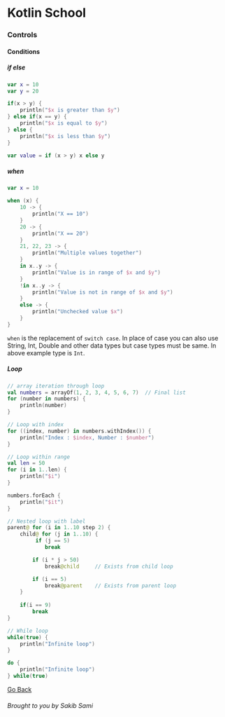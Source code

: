 # Kotlin School

### Controls

#### Conditions
##### if else
```kotlin
var x = 10
var y = 20

if(x > y) {
    println("$x is greater than $y")
} else if(x == y) {
    println("$x is equal to $y")
} else {
    println("$x is less than $y")
}

var value = if (x > y) x else y
```

##### when
```kotlin
var x = 10

when (x) {
    10 -> {
        println("X == 10")
    }
    20 -> {
        println("X == 20")
    }
    21, 22, 23 -> {
        println("Multiple values together")
    }
    in x..y -> {
        println("Value is in range of $x and $y")
    }
    !in x..y -> {
        println("Value is not in range of $x and $y")
    }
    else -> {
        println("Unchecked value $x")
    }
}
```
`when` is the replacement of `switch case`. In place of case you can also use String, Int, Double and other data types but case types must be same. In above example type is `Int`.

##### Loop
```kotlin
// array iteration through loop
val numbers = arrayOf(1, 2, 3, 4, 5, 6, 7)  // Final list
for (number in numbers) {
    println(number)
}

// Loop with index
for ((index, number) in numbers.withIndex()) {
    println("Index : $index, Number : $number")
}

// Loop within range
val len = 50
for (i in 1..len) {
    println("$i")
}

numbers.forEach {
    println("$it")
}

// Nested loop with label
parent@ for (i in 1..10 step 2) {
    child@ for (j in 1..10) {
         if (j == 5)
            break

        if (i * j > 50)
            break@child     // Exists from child loop

        if (i == 5)
            break@parent    // Exists from parent loop
    }
    
    if(i == 9)
        break
}

// While loop
while(true) {
    println("Infinite loop")
}

do {
    println("Infinite loop")
} while(true)
```

[Go Back](https://github.com/s4kibs4mi/KotlinSchool/blob/master/src/main/resources/tutorials/en/index.md)
###### Brought to you by Sakib Sami
